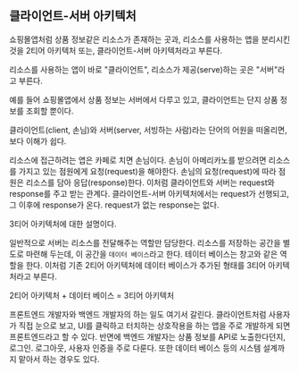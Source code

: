 ## 클라이언트-서버 아키텍처

쇼핑몰앱처럼 상품 정보같은 리소스가 존재하는 곳과, 리소스를 사용하는 앱을 분리시킨 것을 2티어 아키텍처 또는, 클라이언트-서버 아키텍처라고 부른다.

리소스를 사용하는 앱이 바로 "클라이언트", 리소스가 제공(serve)하는 곳은 "서버"라고 부른다.

예를 들어 쇼핑몰앱에서 상품 정보는 서버에서 다루고 있고, 클라이언트는 단지 상품 정보를 조회할 뿐이다.

클라이언트(client, 손님)와 서버(server, 서빙하는 사람)라는 단어의 어원을 떠올리면, 보다 이해가 쉽다.

리소스에 접근하려는 앱은 카페로 치면 손님이다.
손님이 아메리카노를 받으려면 리소스를 가지고 있는 점원에게 요청(request)을 해야한다. 손님의 요청(request)에 따라 점원은 리소스를 담아 응답(response)한다.
이처럼 클라이언트와 서버는 request와 response를 주고 받는 관계다.
클라이언트-서버 아키텍처에서는 request가 선행되고, 그 이후에 response가 온다. request가 없는 response는 없다.

3티어 아키텍처에 대한 설명이다.

일반적으로 서버는 리소스를 전달해주는 역할만 담당한다. 리소스를 저장하는 공간을 별도로 마련해 두는데, 이 공간을 `데이터 베이스`라고 한다. 테이터 베이스는 창고와 같은 역할을 한다.
이처럼 기존 2티어 아키텍처에 데이터 베이스가 추가된 형태를 3티어 아키텍처라고 부른다.

2티어 아키텍처 + 데이터 베이스 = 3티어 아키텍처

프론트엔드 개발자와 백엔드 개발자의 하는 일도 여기서 갈린다.
클라이언트처럼 사용자가 직접 눈으로 보고, UI를 클릭하고 터치하는 상호작용을 하는 앱을 주로 개발하게 되면 프론트엔드라고 할 수 있다.
반면에 백엔드 개발자는 상품 정보를 API로 노출한다던지, 로그인. 로그아웃, 사용자 인증을 주로 다룬다. 또한 데이터 베이스 등의 시스템 설계까지 맡아서 하는 경우도 있다.
